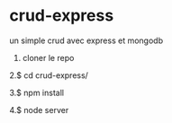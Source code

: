 # crud-express
un simple crud avec express et mongodb

1. cloner le repo

2.$ cd crud-express/

3.$ npm install

4.$ node server
